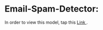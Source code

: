 # Email-Spam-Detector:

 In order to view this model, tap this <a href="http://10.196.7.117:8501/"> Link </a>. 
